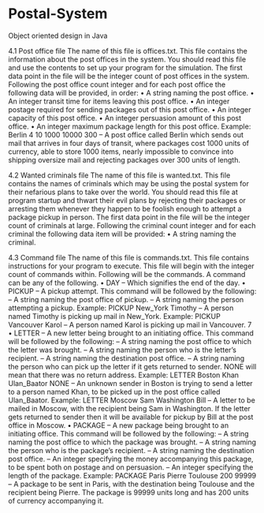 # Postal-System
Object oriented design in Java

4.1 Post office file
  The name of this file is offices.txt. This file contains the information about the post offices
  in the system. You should read this file and use the contents to set up your program for the
  simulation.
  The first data point in the file will be the integer count of post offices in the system.
  Following the post office count integer and for each post office the following data will be
  provided, in order:
  • A string naming the post office.
  • An integer transit time for items leaving this post office.
  • An integer postage required for sending packages out of this post office.
  • An integer capacity of this post office.
  • An integer persuasion amount of this post office.
  • An integer maximum package length for this post office.
  Example: Berlin 4 10 1000 10000 300 – A post office called Berlin which sends out mail
  that arrives in four days of transit, where packages cost 1000 units of currency, able to store
  1000 items, nearly impossible to convince into shipping oversize mail and rejecting packages
  over 300 units of length.
  
4.2 Wanted criminals file
  The name of this file is wanted.txt. This file contains the names of criminals which may be
  using the postal system for their nefarious plans to take over the world. You should read this
  file at program startup and thwart their evil plans by rejecting their packages or arresting them
  whenever they happen to be foolish enough to attempt a package pickup in person.
  The first data point in the file will be the integer count of criminals at large.
  Following the criminal count integer and for each criminal the following data item will be
  provided:
  • A string naming the criminal.

4.3 Command file
  The name of this file is commands.txt. This file contains instructions for your program to
  execute.
  This file will begin with the integer count of commands within. Following will be the
  commands.
  A command can be any of the following.
  • DAY – Which signifies the end of the day.
  • PICKUP – A pickup attempt. This command will be followed by the following:
  – A string naming the post office of pickup.
  – A string naming the person attempting a pickup.
  Example: PICKUP New_York Timothy – A person named Timothy is picking up mail
  in New_York.
  Example: PICKUP Vancouver Karol – A person named Karol is picking up mail in Vancouver.
  7
  • LETTER – A new letter being brought to an initiating office. This command will be
  followed by the following:
  – A string naming the post office to which the letter was brought.
  – A string naming the person who is the letter’s recipient.
  – A string naming the destination post office.
  – A string naming the person who can pick up the letter if it gets returned to sender.
  NONE will mean that there was no return address.
  Example: LETTER Boston Khan Ulan_Baator NONE – An unknown sender in Boston
  is trying to send a letter to a person named Khan, to be picked up in the post office
  called Ulan_Baator.
  Example: LETTER Moscow Sam Washington Bill – A letter to be mailed in Moscow,
  with the recipient being Sam in Washington. If the letter gets returned to sender
  then it will be available for pickup by Bill at the post office in Moscow.
  • PACKAGE – A new package being brought to an initiating office. This command will be
  followed by the following:
  – A string naming the post office to which the package was brought.
  – A string naming the person who is the package’s recipient.
  – A string naming the destination post office.
  – An integer specifying the money accompanying this package, to be spent both on
  postage and on persuasion.
  – An integer specifying the length of the package.
  Example: PACKAGE Paris Pierre Toulouse 200 99999 – A package to be sent in Paris,
  with the destination being Toulouse and the recipient being Pierre. The package is 99999
  units long and has 200 units of currency accompanying it.

